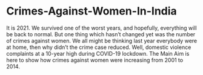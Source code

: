 # Crimes-Against-Women-In-India

It is 2021. We survived one of the worst years, and hopefully, everything will be back to normal. But one thing which hasn’t changed yet was the number of crimes against women.
We all might be thinking last year everybody were at home, then why didn’t the crime case reduced. Well, domestic violence complaints at a 10-year high during COVID-19 lockdown.
The Main Aim is here to show how crimes against women were increasing from 2001 to 2014.
